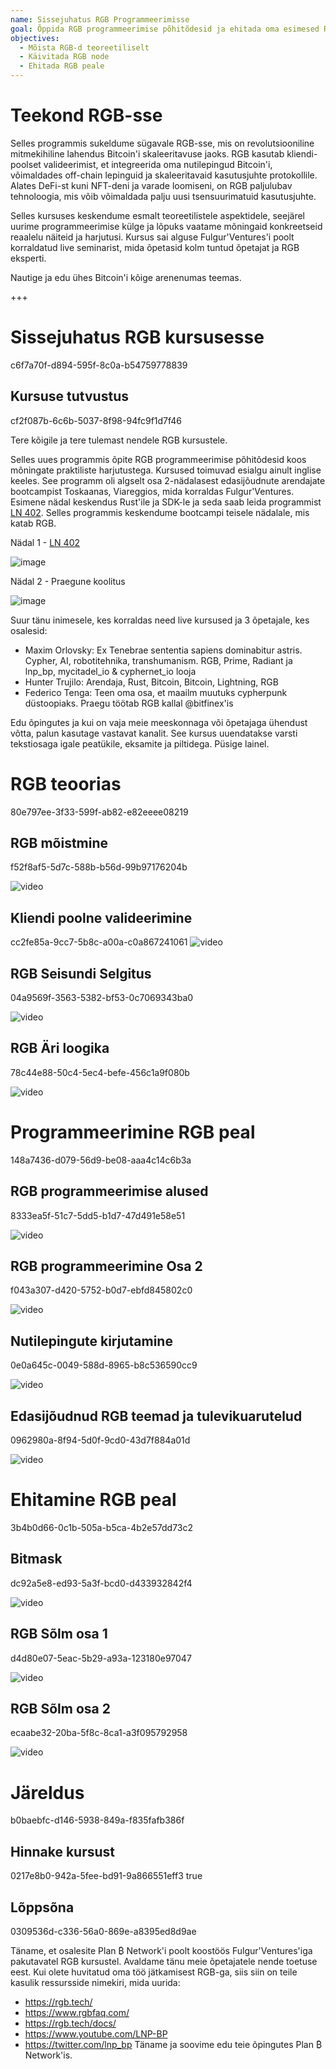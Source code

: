 ```yaml
---
name: Sissejuhatus RGB Programmeerimisse
goal: Õppida RGB programmeerimise põhitõdesid ja ehitada oma esimesed RGB rakendused
objectives:
  - Mõista RGB-d teoreetiliselt
  - Käivitada RGB node
  - Ehitada RGB peale
---
```


# Teekond RGB-sse

Selles programmis sukeldume sügavale RGB-sse, mis on revolutsiooniline mitmekihiline lahendus Bitcoin'i skaleeritavuse jaoks. RGB kasutab kliendi-poolset valideerimist, et integreerida oma nutilepingud Bitcoin'i, võimaldades off-chain lepinguid ja skaleeritavaid kasutusjuhte protokollile. Alates DeFi-st kuni NFT-deni ja varade loomiseni, on RGB paljulubav tehnoloogia, mis võib võimaldada palju uusi tsensuurimatuid kasutusjuhte.

Selles kursuses keskendume esmalt teoreetilistele aspektidele, seejärel uurime programmeerimise külge ja lõpuks vaatame mõningaid konkreetseid reaalelu näiteid ja harjutusi. Kursus sai alguse Fulgur'Ventures'i poolt korraldatud live seminarist, mida õpetasid kolm tuntud õpetajat ja RGB eksperti.

Nautige ja edu ühes Bitcoin'i kõige arenenumas teemas.

+++

# Sissejuhatus RGB kursusesse
<partId>c6f7a70f-d894-595f-8c0a-b54759778839</partId>

## Kursuse tutvustus
<chapterId>cf2f087b-6c6b-5037-8f98-94fc9f1d7f46</chapterId>

Tere kõigile ja tere tulemast nendele RGB kursustele.

Selles uues programmis õpite RGB programmeerimise põhitõdesid koos mõningate praktiliste harjutustega. Kursused toimuvad esialgu ainult inglise keeles. See programm oli algselt osa 2-nädalasest edasijõudnute arendajate bootcampist Toskaanas, Viareggios, mida korraldas Fulgur'Ventures. Esimene nädal keskendus Rust'ile ja SDK-le ja seda saab leida programmist [LN 402](https://planb.network/courses/ln402). Selles programmis keskendume bootcampi teisele nädalale, mis katab RGB.

Nädal 1 - [LN 402](https://planb.network/courses/ln402)

![image](assets/image/1.webp)

Nädal 2 - Praegune koolitus

![image](assets/image/2.webp)

Suur tänu inimesele, kes korraldas need live kursused ja 3 õpetajale, kes osalesid:

- Maxim Orlovsky: Ex Tenebrae sententia sapiens dominabitur astris. Cypher, AI, robotitehnika, transhumanism. RGB, Prime, Radiant ja lnp_bp, mycitadel_io & cyphernet_io looja
- Hunter Trujilo: Arendaja, Rust, Bitcoin, Bitcoin, Lightning, RGB
- Federico Tenga: Teen oma osa, et maailm muutuks cypherpunk düstoopiaks. Praegu töötab RGB kallal @bitfinex'is

Edu õpingutes ja kui on vaja meie meeskonnaga või õpetajaga ühendust võtta, palun kasutage vastavat kanalit. See kursus uuendatakse varsti tekstiosaga igale peatükile, eksamite ja piltidega. Püsige lainel.

# RGB teoorias
<partId>80e797ee-3f33-599f-ab82-e82eeee08219</partId>

## RGB mõistmine
<chapterId>f52f8af5-5d7c-588b-b56d-99b97176204b</chapterId>

![video](https://youtu.be/AF2XbifPGXM)

## Kliendi poolne valideerimine
<chapterId>cc2fe85a-9cc7-5b8c-a00a-c0a867241061</chapterId>
![video](https://youtu.be/FS6PDprWl5Q)
## RGB Seisundi Selgitus
<chapterId>04a9569f-3563-5382-bf53-0c7069343ba0</chapterId>

![video](https://youtu.be/tmAVdyXGmj4)

## RGB Äri loogika
<chapterId>78c44e88-50c4-5ec4-befe-456c1a9f080b</chapterId>

![video](https://youtu.be/lUTjeuM0oTA)

# Programmeerimine RGB peal
<partId>148a7436-d079-56d9-be08-aaa4c14c6b3a</partId>

## RGB programmeerimise alused
<chapterId>8333ea5f-51c7-5dd5-b1d7-47d491e58e51</chapterId>

![video](https://youtu.be/Uo1UoxiImsI)

## RGB programmeerimine Osa 2
<chapterId>f043a307-d420-5752-b0d7-ebfd845802c0</chapterId>

![video](https://youtu.be/sVoKIi-1XbY)

## Nutilepingute kirjutamine
<chapterId>0e0a645c-0049-588d-8965-b8c536590cc9</chapterId>

![video](https://youtu.be/GRwS-NvWF3I)

## Edasijõudnud RGB teemad ja tulevikuarutelud
<chapterId>0962980a-8f94-5d0f-9cd0-43d7f884a01d</chapterId>

![video](https://youtu.be/mqCupTlDbA0)

# Ehitamine RGB peal
<partId>3b4b0d66-0c1b-505a-b5ca-4b2e57dd73c2</partId>

## Bitmask	
<chapterId>dc92a5e8-ed93-5a3f-bcd0-d433932842f4</chapterId>

![video](https://youtu.be/nbUtV8GOR_U)

## RGB Sõlm osa 1
<chapterId>d4d80e07-5eac-5b29-a93a-123180e97047</chapterId>

![video](https://youtu.be/5iAhsgCSL3U)

## RGB Sõlm osa 2
<chapterId>ecaabe32-20ba-5f8c-8ca1-a3f095792958</chapterId>

![video](https://youtu.be/piQQH4Q2nr0)


# Järeldus
<partId>b0baebfc-d146-5938-849a-f835fafb386f</partId>



## Hinnake kursust
<chapterId>0217e8b0-942a-5fee-bd91-9a866551eff3</chapterId>
<isCourseReview>true</isCourseReview>

## Lõppsõna
<chapterId>0309536d-c336-56a0-869e-a8395ed8d9ae</chapterId>

Täname, et osalesite Plan ₿ Network'i poolt koostöös Fulgur'Ventures'iga pakutavatel RGB kursustel. Avaldame tänu meie õpetajatele nende toetuse eest. Kui olete huvitatud oma töö jätkamisest RGB-ga, siis siin on teile kasulik ressursside nimekiri, mida uurida:

- https://rgb.tech/
- https://www.rgbfaq.com/
- https://rgb.tech/docs/
- https://www.youtube.com/LNP-BP
- https://twitter.com/lnp_bp
Täname ja soovime edu teie õpingutes Plan ₿ Network'is.
